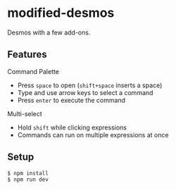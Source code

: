 # modified-desmos

Desmos with a few add-ons.

## Features

Command Palette
  - Press `space` to open (`shift+space` inserts a space)
  - Type and use arrow keys to select a command
  - Press `enter` to execute the command

Multi-select
  - Hold `shift` while clicking expressions
  - Commands can run on multiple expressions at once

## Setup
```bash
$ npm install
$ npm run dev
```